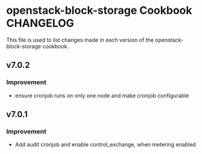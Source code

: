 openstack-block-storage Cookbook CHANGELOG
==============================
This file is used to list changes made in each version of the openstack-block-storage cookbook.

v7.0.2
------
### Improvement
- ensure cronjob runs on only one node and make cronjob configurable

v7.0.1
------
### Improvement
- Add audit cronjob and enable control_exchange, when metering enabled
